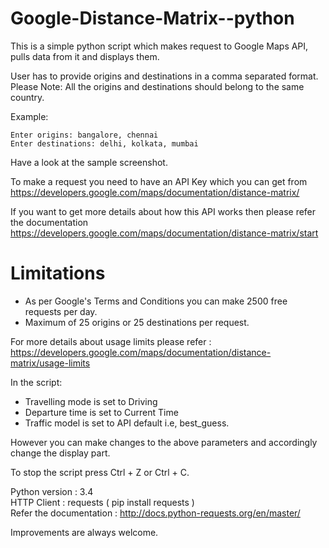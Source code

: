 # Google-Distance-Matrix--python
This is a simple python script which makes request to Google Maps API, pulls data from it and displays them.

User has to provide origins and destinations in a comma separated format.   
Please Note: All the origins and destinations should belong to the same country.    
    
Example:      
                      
    Enter origins: bangalore, chennai      
    Enter destinations: delhi, kolkata, mumbai

Have a look at the sample screenshot.

To make a request you need to have an API Key which you can get from https://developers.google.com/maps/documentation/distance-matrix/

If you want to get more details about how this API works then please refer the documentation https://developers.google.com/maps/documentation/distance-matrix/start
  
# Limitations
- As per Google's Terms and Conditions you can make 2500 free requests per day.
- Maximum of 25 origins or 25 destinations per request.

For more details about usage limits please refer : https://developers.google.com/maps/documentation/distance-matrix/usage-limits

In the script:
- Travelling mode is set to Driving
- Departure time is set to Current Time
- Traffic model is set to API default i.e, best_guess.  

However you can make changes to the above parameters and accordingly change the display part.

To stop the script press Ctrl + Z or Ctrl + C.

Python version : 3.4    
HTTP Client : requests ( pip install requests )   
Refer the documentation : http://docs.python-requests.org/en/master/


Improvements are always welcome.
